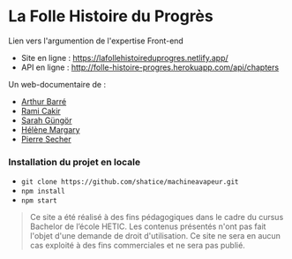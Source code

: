 # La Folle Histoire du Progrès

<a>Lien vers l'argumention de l'expertise Front-end</a>

- Site en ligne : https://lafollehistoireduprogres.netlify.app/
- API en ligne : http://folle-histoire-progres.herokuapp.com/api/chapters

Un web-documentaire de :

- [Arthur Barré](https://github.com/ArthurBarre)
- [Rami Cakir](https://github.com/Laroki)
- [Sarah Güngör](https://github.com/shatice)
- [Hélène Margary](https://github.com/hlnmargary)
- [Pierre Secher](https://github.com/InSecker)

### Installation du projet en locale

- `git clone https://github.com/shatice/machineavapeur.git`
- `npm install`
- `npm start`

>Ce site a été réalisé à des fins pédagogiques dans le cadre du cursus Bachelor de l’école HETIC. Les contenus présentés n'ont pas fait l'objet d'une demande de droit d'utilisation. Ce site ne sera en aucun cas exploité à des fins commerciales et ne sera pas publié.
